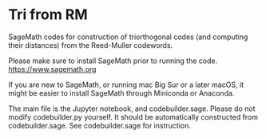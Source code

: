 # Tri from RM
SageMath codes for construction of triorthogonal codes (and computing their distances) from the Reed-Muller codewords.

Please make sure to install SageMath prior to running the code.
https://www.sagemath.org

If you are new to SageMath, or running mac Big Sur or a later macOS, it might be easier to install SageMath through Miniconda or Anaconda. 

The main file is the Jupyter notebook, and codebuilder.sage. 
Please do not modify codebuilder.py yourself. It should be automatically constructed from codebuilder.sage. See codebuilder.sage for instruction.
